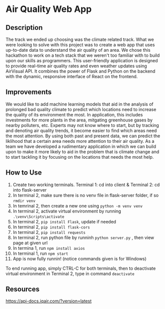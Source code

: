 # Air Quality Web App
## Description
The track we ended up choosing was the climate related track. What we were looking to solve with this project was to create a web app that uses up-to-date data to understand the air quality of an area. We chose this hackathon to work on a tech stack that we weren't too familiar with to build upon our skills as programmers. This user-friendly application is designed to provide real-time air quality rates and even weather updates using AirVisual API. It combines the power of Flask and Python on the backend with the dynamic, responsive interface of React on the frontend.

## Improvements
We would like to add machine learning models that aid in the analysis of prolonged bad quality climate to predict which locations need to increase the quality of its environment the most. In application, this includes investments for more plants in the area, mitgating greenhouse gases by nearby polluters, etc. Experts may not know where to start, but by tracking and denoting air quality trends, it become easier to find which areas need the most attention. By using both past and present data, we can predict the liklihood that a certain area needs more attention to their air quality. As a team we have developed a rudimentary application in which we can build upon to make it more likely to aid in the problem that is climate change and to start tackling it by focusing on the locations that needs the most help.

## How to Use
1. Create two working terminals. Terminal 1: cd into client & Terminal 2: cd into flask-server
2. In terminal 2, make sure there is no venv file in flask-server folder, if so ``` rmdir venv ```
3. In temrinal 2, then create a new one using ``` python -m venv venv ```
4. In terminal 2, activate virtual environment by running ``` .\venv\Scripts\activate ```
5. In terminal 2, ``` pip install Flask ```, update if needed
6. In terminal 2, ```pip install flask-cors```
7. In terminal 2, ```pip install requests```
8. In terminal 2, run python file by runninh ``` python server.py ``` , then view page at given url
9. In termina 1, run ```npm install axios```
10. In terminal 1, run ```npm start``` 
11. App is now fully runnin! (notice commands given is for Windows)

To end running app, simply CTRL-C for both terminals, then to deactivate virtual environment in Terminal 2, type in command ```deactivate```

## Resources
https://api-docs.iqair.com/?version=latest
